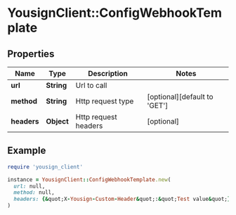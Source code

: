 # YousignClient::ConfigWebhookTemplate

## Properties

| Name | Type | Description | Notes |
| ---- | ---- | ----------- | ----- |
| **url** | **String** | Url to call |  |
| **method** | **String** | Http request type | [optional][default to &#39;GET&#39;] |
| **headers** | **Object** | Http request headers | [optional] |

## Example

```ruby
require 'yousign_client'

instance = YousignClient::ConfigWebhookTemplate.new(
  url: null,
  method: null,
  headers: {&quot;X-Yousign-Custom-Header&quot;:&quot;Test value&quot;}
)
```

